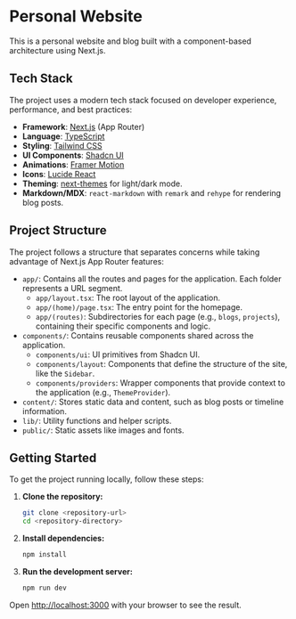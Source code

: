 # Personal Website

This is a personal website and blog built with a component-based architecture using Next.js.

## Tech Stack

The project uses a modern tech stack focused on developer experience, performance, and best practices:

-   **Framework**: [Next.js](https://nextjs.org/) (App Router)
-   **Language**: [TypeScript](https://www.typescriptlang.org/)
-   **Styling**: [Tailwind CSS](https://tailwindcss.com/)
-   **UI Components**: [Shadcn UI](https://ui.shadcn.com/)
-   **Animations**: [Framer Motion](https://www.framer.com/motion/)
-   **Icons**: [Lucide React](https://lucide.dev/)
-   **Theming**: [next-themes](https://github.com/pacocoursey/next-themes) for light/dark mode.
-   **Markdown/MDX**: `react-markdown` with `remark` and `rehype` for rendering blog posts.

## Project Structure

The project follows a structure that separates concerns while taking advantage of Next.js App Router features:

-   `app/`: Contains all the routes and pages for the application. Each folder represents a URL segment.
    -   `app/layout.tsx`: The root layout of the application.
    -   `app/(home)/page.tsx`: The entry point for the homepage.
    -   `app/(routes)`: Subdirectories for each page (e.g., `blogs`, `projects`), containing their specific components and logic.
-   `components/`: Contains reusable components shared across the application.
    -   `components/ui`: UI primitives from Shadcn UI.
    -   `components/layout`: Components that define the structure of the site, like the `Sidebar`.
    -   `components/providers`: Wrapper components that provide context to the application (e.g., `ThemeProvider`).
-   `content/`: Stores static data and content, such as blog posts or timeline information.
-   `lib/`: Utility functions and helper scripts.
-   `public/`: Static assets like images and fonts.

## Getting Started

To get the project running locally, follow these steps:

1.  **Clone the repository:**
    ```bash
    git clone <repository-url>
    cd <repository-directory>
    ```

2.  **Install dependencies:**
    ```bash
    npm install
    ```

3.  **Run the development server:**
    ```bash
    npm run dev
    ```

Open [http://localhost:3000](http://localhost:3000) with your browser to see the result.